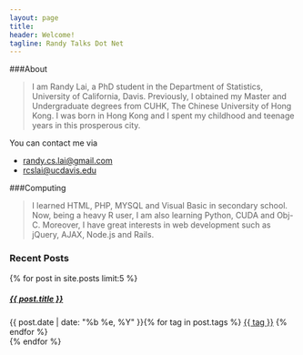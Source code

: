 ```yaml
---
layout: page
title:
header: Welcome!
tagline: Randy Talks Dot Net
---
```



###About

> I am Randy Lai, a PhD student in the Department of Statistics, University of California, Davis. Previously, I obtained my Master and Undergraduate degrees from CUHK, The Chinese University of Hong Kong. I was born in Hong Kong and I spent my childhood and teenage years in this prosperous city.

You can contact me via

- [randy.cs.lai@gmail.com](mailto:randy.cs.lai@gmail.com)
- [rcslai@ucdavis.edu](mailto:rcslai@ucdavis.edu)

###Computing

> I learned HTML, PHP, MYSQL and Visual Basic in secondary school.  Now, being a heavy R user, I am also learning Python, CUDA and Obj-C. Moreover, I have great interests in web development such as jQuery, AJAX, Node.js and Rails.


### Recent Posts

<div class="list-group">
  {% for post in site.posts limit:5  %}
    <div class="list-group-item">
        <h5 class="list-group-item-heading"><a href="{{ post.url }}">{{ post.title }}</a></h5>
        {{ post.date | date: "%b %e, %Y" }}{% for tag in post.tags %}
        <a class="label label-success" href="{{ site.tags_path }}#{{ tag }}-ref">{{ tag }}</a>
        {% endfor %}
    </div>  
  {% endfor %}
</div>